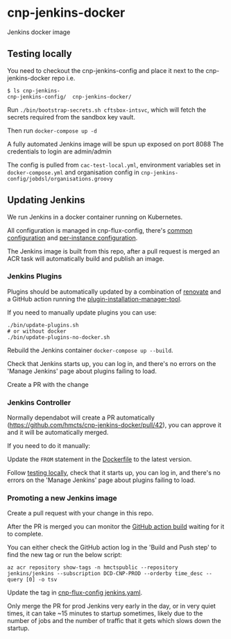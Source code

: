 # cnp-jenkins-docker
Jenkins docker image


## Testing locally
You need to checkout the cnp-jenkins-config and place it next to the cnp-jenkins-docker repo
i.e.
```
$ ls cnp-jenkins-
cnp-jenkins-config/  cnp-jenkins-docker/
```
Run `./bin/bootstrap-secrets.sh cftsbox-intsvc`, which will fetch the secrets required from the sandbox key vault.

Then run `docker-compose up -d`

A fully automated Jenkins image will be spun up exposed on port 8088 The credentials to login are admin/admin

The config is pulled from `cac-test-local.yml`, environment variables set in `docker-compose.yml` and organisation config in `cnp-jenkins-config/jobdsl/organisations.groovy`

## Updating Jenkins

We run Jenkins in a docker container running on Kubernetes.

All configuration is managed in cnp-flux-config, there's [common configuration](https://github.com/hmcts/cnp-flux-config/blob/master/apps/jenkins/jenkins/jenkins.yaml) and [per-instance configuration](https://github.com/hmcts/cnp-flux-config/blob/master/apps/jenkins/jenkins/ptl-intsvc/jenkins.yaml).

The Jenkins image is built from this repo, after a pull request is merged
an ACR task will automatically build and publish an image.

### Jenkins Plugins

Plugins should be automatically updated by a combination of [renovate](https://docs.renovatebot.com/modules/manager/jenkins/) and
a GitHub action running the [plugin-installation-manager-tool](https://github.com/jenkinsci/plugin-installation-manager-tool).

If you need to manually update plugins you can use:
```command
./bin/update-plugins.sh
# or without docker
./bin/update-plugins-no-docker.sh
```

Rebuild the Jenkins container `docker-compose up --build`.

Check that Jenkins starts up, you can log in, and there's no errors on the 'Manage Jenkins' page about plugins failing to load.

Create a PR with the change

### Jenkins Controller

Normally dependabot will create a PR automatically (https://github.com/hmcts/cnp-jenkins-docker/pull/42), you can approve it and it will be automatically merged.

If you need to do it manually:

Update the `FROM` statement in the [Dockerfile](https://github.com/hmcts/cnp-jenkins-docker/blob/master/jenkins/Dockerfile) to the latest version.

Follow [testing locally](#testing-locally),
check that it starts up, you can log in, and there's no errors on the 'Manage Jenkins' page about plugins failing to load.

### Promoting a new Jenkins image

Create a pull request with your change in this repo.

After the PR is merged you can monitor the [GitHub action build](https://github.com/hmcts/cnp-jenkins-docker/actions) waiting for it to complete.

You can either check the GitHub action log in the 'Build and Push step' to find the new tag or run the below script:
```shell
az acr repository show-tags -n hmctspublic --repository jenkins/jenkins --subscription DCD-CNP-PROD --orderby time_desc --query [0] -o tsv
```

Update the tag in [cnp-flux-config jenkins.yaml](https://github.com/hmcts/cnp-flux-config/blob/master/apps/jenkins/jenkins/jenkins.yaml#L15).

Only merge the PR for prod Jenkins very early in the day, or in very quiet times, it can take ~15 minutes to startup sometimes,
likely due to the number of jobs and the number of traffic that it gets which slows down the startup.
